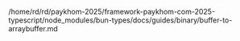 /home/rd/rd/paykhom-2025/framework-paykhom-com-2025-typescript/node_modules/bun-types/docs/guides/binary/buffer-to-arraybuffer.md